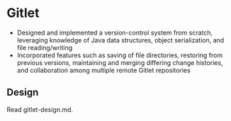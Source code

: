 # Gitlet
- Designed and implemented a version-control system from scratch, leveraging knowledge of Java data structures, object serialization, and file reading/writing
- Incorporated features such as saving of file directories, restoring from previous versions, maintaining and merging differing change histories, and collaboration
among multiple remote Gitlet repositories

## Design
Read gitlet-design.md.
